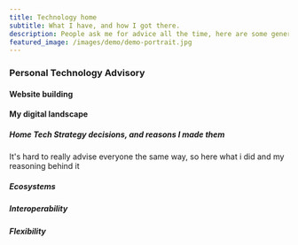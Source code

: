 ```yaml
---
title: Technology home
subtitle: What I have, and how I got there.
description: People ask me for advice all the time, here are some general ideas/tips
featured_image: /images/demo/demo-portrait.jpg
---
```


### Personal Technology Advisory

#### Website building

#### My digital landscape
##### Home Tech Strategy decisions, and reasons I made them
It's hard to really advise everyone the same way, so here what i did and my reasoning behind it
##### Ecosystems
##### Interoperability
##### Flexibility
